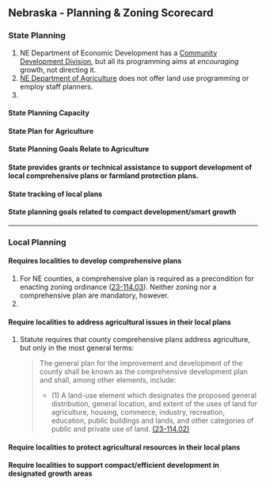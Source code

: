 ## Nebraska - Planning & Zoning Scorecard

### State Planning

1.  NE Department of Economic Development has a [Community Development Division](https://opportunity.nebraska.gov/grow-your-community/), but all its programming aims at *encouraging* growth, not directing it.
2.  [NE Department of Agriculture](http://www.nda.nebraska.gov/) does not offer land use programming or employ staff planners.
3.  

#### State Planning Capacity

####  State Plan for Agriculture

#### State Planning Goals Relate to Agriculture

#### State provides grants or technical assistance to support development of local comprehensive plans or farmland protection plans.

#### State tracking of local plans

#### State planning goals related to compact development/smart growth

---

### Local Planning

#### Requires localities to develop comprehensive plans

1.  For NE counties, a comprehensive plan is required as a precondition for enacting zoning ordinance ([23-114.03](http://nebraskalegislature.gov/laws/statutes.php?statute=23-114.03)). Neither zoning nor a comprehensive plan are mandatory, however.
2.  

#### Require localities to address agricultural issues in their local plans

1.  Statute requires that county comprehensive plans address agriculture, but only in the most general terms:
    >The general plan for the improvement and development of the county shall be known as the comprehensive development plan and shall, among other elements, include:
    >
    > * (1) A land-use element which designates the proposed general distribution, general location, and extent of the uses of land for agriculture, housing, commerce, industry, recreation, education, public buildings and lands, and other categories of public and private use of land. [(23-114.02)](http://nebraskalegislature.gov/laws/statutes.php?statute=23-114.02)

#### Require localities to protect agricultural resources in their local plans

#### Require localities to support compact/efficient development in designated growth areas
